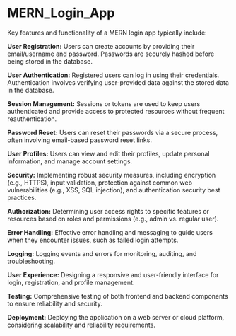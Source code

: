 # MERN_Login_App
Key features and functionality of a MERN login app typically include:

**User Registration:** Users can create accounts by providing their email/username and password. Passwords are securely hashed before being stored in the database.

**User Authentication:** Registered users can log in using their credentials. Authentication involves verifying user-provided data against the stored data in the database.

**Session Management:** Sessions or tokens are used to keep users authenticated and provide access to protected resources without frequent reauthentication.

**Password Reset:** Users can reset their passwords via a secure process, often involving email-based password reset links.

**User Profiles:** Users can view and edit their profiles, update personal information, and manage account settings.

**Security:** Implementing robust security measures, including encryption (e.g., HTTPS), input validation, protection against common web vulnerabilities (e.g., XSS, SQL injection), and authentication security best practices.

**Authorization:** Determining user access rights to specific features or resources based on roles and permissions (e.g., admin vs. regular user).

**Error Handling:** Effective error handling and messaging to guide users when they encounter issues, such as failed login attempts.

**Logging:** Logging events and errors for monitoring, auditing, and troubleshooting.

**User Experience:** Designing a responsive and user-friendly interface for login, registration, and profile management.

**Testing:** Comprehensive testing of both frontend and backend components to ensure reliability and security.

**Deployment:** Deploying the application on a web server or cloud platform, considering scalability and reliability requirements.
